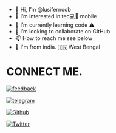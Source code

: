 - 👋 Hi, I’m @lusifernoob
- 👀 I’m interested in tec💻📱 mobile 
- 🌱 I’m currently learning code ⚠️
- 💞️ I’m looking to collaborate on  GitHub
- 📫 How to reach me see below
- 🏡 I'm from india. 🇮🇳 West Bengal 

# CONNECT ME.


[![feedback](https://img.shields.io/badge/feedback/FOR_PM⚠️-ffffff?style=for-the-badge&logo=feedback)](https://t.me/norx_bot)

[![telegram](https://img.shields.io/badge/LUSIFER-ffffff?style=for-the-badge&logo=telegram)](https://t.me/shado_hackers)

[![Github](https://img.shields.io/badge/LUSIFER-ffffff?style=for-the-badge&logo=github)](https://github.com/lusifernoob)

[![Twitter](https://img.shields.io/badge/Lusifer_noob🐦-ffffff?style=for-the-badge&logo=twitter)](https://twitter.com/Lusifer_noob/)
